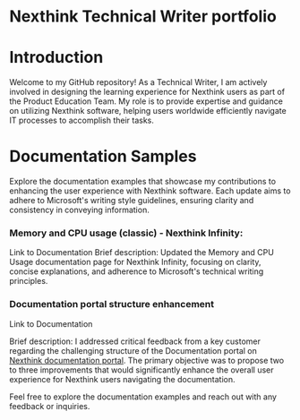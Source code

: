 # Nexthink Technical Writer portfolio
<h1>Introduction</h1>
<p>Welcome to my GitHub repository! As a Technical Writer, I am actively involved in designing the learning experience for Nexthink users as part of the Product Education Team. My role is to provide expertise and guidance on utilizing Nexthink software, helping users worldwide efficiently navigate IT processes to accomplish their tasks.</p>

<h1>Documentation Samples</h1>
<p>Explore the documentation examples that showcase my contributions to enhancing the user experience with Nexthink software. Each update aims to adhere to Microsoft's writing style guidelines, ensuring clarity and consistency in conveying information.</p>

<h3>Memory and CPU usage (classic) - Nexthink Infinity:</h3>

Link to Documentation
Brief description: Updated the Memory and CPU Usage documentation page for Nexthink Infinity, focusing on clarity, concise explanations, and adherence to Microsoft's technical writing principles.

<h3>Documentation portal structure enhancement</h3>
Link to Documentation
<p>Brief description: I addressed critical feedback from a key customer regarding the challenging structure of the Documentation portal on <a href="https://docs.nexthink.com/platform/latest/overview" target="_blank">Nexthink documentation portal</a>. The primary objective was to propose two to three improvements that would significantly enhance the overall user experience for Nexthink users navigating the documentation.</p>


<p>Feel free to explore the documentation examples and reach out with any feedback or inquiries.</p>
